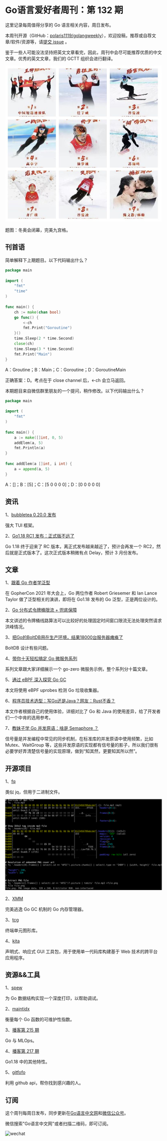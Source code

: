 # Go语言爱好者周刊：第 132 期

这里记录每周值得分享的 Go 语言相关内容，周日发布。

本周刊开源（GitHub：[polaris1119/golangweekly](https://github.com/polaris1119/golangweekly)），欢迎投稿，推荐或自荐文章/软件/资源等，请[提交 issue](https://github.com/polaris1119/golangweekly/issues) 。

鉴于一些人可能没法坚持把英文文章看完，因此，周刊中会尽可能推荐优质的中文文章。优秀的英文文章，我们的 GCTT 组织会进行翻译。

![](imgs/issue132/cover.png)

题图：冬奥会闭幕，完美九宫格。

## 刊首语

简单解释下上期题目。以下代码输出什么？

```go
package main

import (
	"fmt"
	"time"
)

func main() {
	ch := make(chan bool)
	go func() {
		<-ch
		fmt.Print("Goroutine")
	}()
	time.Sleep(2 * time.Second)
	close(ch)
	time.Sleep(3 * time.Second)
	fmt.Print("Main")
}
```

A：Groutine；B：Main；C：Goroutine；D：GoroutineMain

正确答案：D。考点在于 close channel 后，<-ch 会立马返回。

本期题目来自微信群里朋友的一个提问，稍作修改。以下代码输出什么？

```go
package main

import (
	"fmt"
)

func main() {
	a := make([]int, 0, 5)
	addElem(a, 5)
	fmt.Println(a)
}

func addElem(a []int, i int) {
	a = append(a, 5)
}
```

A：[]；B：[5]；C：[5 0 0 0 0]；D：[0 0 0 0 0]

## 资讯

1、[bubbletea 0.20.0 发布](https://github.com/charmbracelet/bubbletea)

强大 TUI 框架。

2、[Go1.18 RC1 发布：正式版不远了](https://mp.weixin.qq.com/s/_ghANqHEJOwEdXo-l1aGlQ)

Go 1.18 终于迎来了 RC 版本，离正式发布越来越近了，预计会再发一个 RC2，然后就是正式版本了。这次正式版本稍微有点 Delay，预计 3 月份发布。

## 文章

1、[跟着 Go 作者学泛型](https://mp.weixin.qq.com/s/cLxQrgNfydzCqIQ3lsdzYg)

在 GopherCon 2021 年大会上，Go 两位作者 Robert Griesemer 和 Ian Lance Taylor 做了泛型相关的演讲，即将在 Go1.18 发布的 Go 泛型，正是两位设计的。

2、[Go 分布式令牌桶限流 + 兜底保障](https://mp.weixin.qq.com/s/sAYaIprZDCjVEJT4TNTzXg)

本文讲述的令牌桶线路算法可以比较好的处理固定时间窗口限流无法处理突然请求洪峰情况。

3、[把Go的BoltDB用在生产环境，结果18000台服务器瘫痪了](https://mp.weixin.qq.com/s/xZTZj94nHwVh-sLHcrZmag)

BoltDB 设计有些问题。

4、[带你十天轻松搞定 Go 微服务系列](https://mp.weixin.qq.com/s/oRX-OUOP9Ak5R1MEHRU5gg)

系列文章跟大家详细展示一个 go-zero 微服务示例，整个系列分十篇文章。

5、[通过 eBPF 深入探究 Go GC](https://mp.weixin.qq.com/s/Nx5yLo80nCtTuSD_34HN4w)

本文将使用 eBPF uprobes 检测 Go 垃圾收集器。

6、[程序员技术选型：写Go还是Java？网友：Rust不香？](https://mp.weixin.qq.com/s/Xw6QKXWqueQfiQp5c1QumQ)

本文作者根据自己的使用体验，详细对比了 Go 和 Java 的使用差异，给了开发者们一个中肯的选用参考。

7、[教妹子学 Go 并发原语：啥是 Semaphore ？](https://mp.weixin.qq.com/s/mXLJBmjMl05s-aMEcECeBw)

信号量是并发编程中常见的同步机制，在标准库的并发原语中使用频繁，比如 Mutex、WaitGroup 等，这些并发原语的实现都有信号量的影子，所以我们很有必要学好弄清楚信号量的实现原理，做到“知其然，更要知其所以然”。

## 开源项目

1、[fq](https://github.com/wader/fq)

类似 jq，但用于二进制文件。

![](imgs/issue132/fq.svg)

2、[XMM](https://github.com/heiyeluren/XMM)

完美逃逸 Go GC 机制的 Go 内存管理器。

3、[tcg](https://github.com/msoap/tcg)

终端单元图形库。

4、[kita](https://github.com/zhuah/kita)

声明式、响应式 GUI 工具包，用于使用单一代码库构建基于 Web 技术的跨平台应用程序。

## 资源&&工具

1、[spew](https://github.com/spewerspew/spew)

为 Go 数据结构实现一个深度打印，以帮助调试。

2、[maintidx](https://github.com/yagipy/maintidx)

衡量每个 Go 函数的可维护性指数。

3、[播客第 215 期](https://changelog.com/gotime/215)

Go 与 MLOps。

4、[播客第 217 期](https://changelog.com/gotime/217)

Go1.18 中的其他特性。

5、[gitfofo](https://github.com/chenminhua/gitfofo)

利用 github api，帮你找到感兴趣的人。

## 订阅

这个周刊每周日发布，同步更新在[Go语言中文网](https://studygolang.com/go/weekly)和[微信公众号](https://weixin.sogou.com/weixin?query=Go%E8%AF%AD%E8%A8%80%E4%B8%AD%E6%96%87%E7%BD%91)。

微信搜索"Go语言中文网"或者扫描二维码，即可订阅。

![wechat](imgs/wechat.png)
